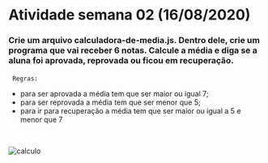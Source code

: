 # Atividade semana 02 (16/08/2020)

### Crie um arquivo calculadora-de-media.js. Dentro dele, crie um programa que vai receber 6 notas. Calcule a média e diga se a aluna foi aprovada, reprovada ou ficou em recuperação.
&nbsp;
```Regras:```

* para ser aprovada a média tem que ser maior ou igual 7;
* para ser reprovada a média tem que ser menor que 5;
* para ir para recuperação a média tem que ser maior ou igual a 5 e menor que 7

&nbsp;

![calculo](imagens/chloe.gif)
